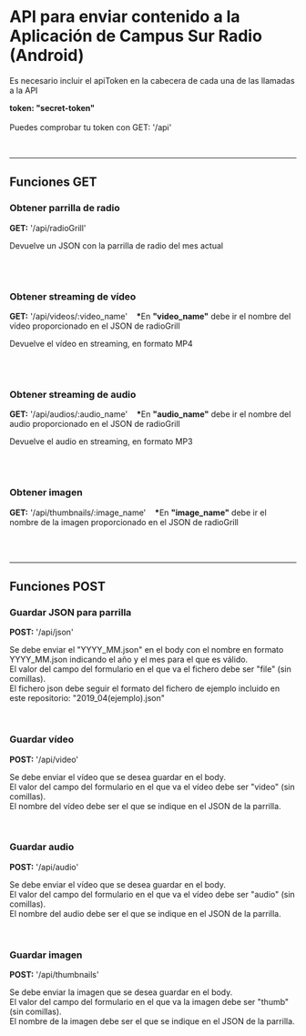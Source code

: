 <h1>API para enviar contenido a la Aplicación de Campus Sur Radio (Android)</h1>
<p> Es necesario incluir el apiToken en la cabecera de cada una de las llamadas a la API</p>
<p><b>token: "secret-token"</b><br><br>Puedes comprobar tu token con GET: '/api'</p> <br>

<hr>
<h2>Funciones GET</h2>
<h3>Obtener parrilla de radio</h3>
<p> <b>GET:</b> '/api/radioGrill' </p>
<p> Devuelve un JSON con la parrilla de radio del mes actual </p>
<br><br>

<h3>Obtener streaming de vídeo</h3>
<p> <b>GET:</b> '/api/videos/:video_name'&nbsp;&nbsp;&nbsp;
<b>*</b>En <b>"video_name"</b> debe ir el nombre del vídeo proporcionado en el JSON de radioGrill</p>
<p> Devuelve el vídeo en streaming, en formato MP4 </p>
<br><br>

<h3>Obtener streaming de audio</h3>
<p> <b>GET:</b> '/api/audios/:audio_name'&nbsp;&nbsp;&nbsp;
<b>*</b>En <b>"audio_name"</b> debe ir el nombre del audio proporcionado en el JSON de radioGrill</p>
<p> Devuelve el audio en streaming, en formato MP3 </p>
<br><br>

<h3>Obtener imagen</h3>
<p> <b>GET:</b> '/api/thumbnails/:image_name'&nbsp;&nbsp;&nbsp;
<b>*</b>En <b>"image_name"</b> debe ir el nombre de la imagen proporcionado en el JSON de radioGrill</p>
<br><br>

<hr>
<h2>Funciones POST</h2>
<h3>Guardar JSON para parrilla</h3>
<p> <b>POST:</b> '/api/json' </p>
<p>Se debe enviar el "YYYY_MM.json" en el body con el nombre en formato YYYY_MM.json indicando el año y el mes para el que es válido.<br>
El valor del campo del formulario en el que va el fichero debe ser "file" (sin comillas). <br>El fichero json debe seguir el formato del fichero de ejemplo incluido en este repositorio: "2019_04(ejemplo).json"</p>
<br>

<h3>Guardar vídeo</h3>
<p> <b>POST:</b> '/api/video' </p>
<p>Se debe enviar el vídeo que se desea guardar en el body. <br> El valor del campo del formulario en el que va el vídeo debe ser "video" (sin comillas).<br>
El nombre del vídeo debe ser el que se indique en el JSON de la parrilla.</p>
<br>

<h3>Guardar audio</h3>
<p> <b>POST:</b> '/api/audio' </p>
<p>Se debe enviar el vídeo que se desea guardar en el body. <br> El valor del campo del formulario en el que va el vídeo debe ser "audio" (sin comillas).<br>
El nombre del audio debe ser el que se indique en el JSON de la parrilla.</p>
<br>

<h3>Guardar imagen</h3>
<p> <b>POST:</b> '/api/thumbnails' </p>
<p>Se debe enviar la imagen que se desea guardar en el body. <br> El valor del campo del formulario en el que va la imagen debe ser "thumb" (sin comillas).<br>
El nombre de la imagen debe ser el que se indique en el JSON de la parrilla.</p>
<br>
